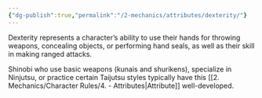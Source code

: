 ```yaml
---
{"dg-publish":true,"permalink":"/2-mechanics/attributes/dexterity/"}
---
```


Dexterity represents a character’s ability to use their hands for throwing weapons, concealing objects, or performing hand seals, as well as their skill in making ranged attacks.

Shinobi who use basic weapons (kunais and shurikens), specialize in Ninjutsu, or practice certain Taijutsu styles typically have this [[2. Mechanics/Character Rules/4. - Attributes\|Attribute]] well-developed.